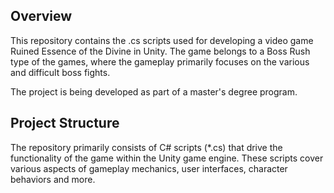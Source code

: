 ## Overview
This repository contains the .cs scripts used for developing a video game Ruined Essence of the Divine in Unity. The game belongs to a Boss Rush type of the games, where the gameplay primarily focuses on the various and difficult boss fights.

The project is being developed as part of a master's degree program.

## Project Structure
The repository primarily consists of C# scripts (*.cs) that drive the functionality of the game within the Unity game engine. These scripts cover various aspects of gameplay mechanics, user interfaces, character behaviors and more.
